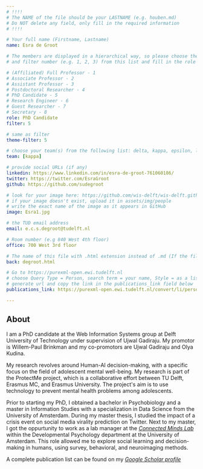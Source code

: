 ```yaml
---
# !!!!
# The NAME of the file should be your LASTNAME (e.g. houben.md)
# Do NOT delete any field, only fill in the required information
# !!!! 

# Your full name (Firstname, Lastname)
name: Esra de Groot

# The members are displayed in a hierarchical way, so please choose the role (e.g. Full Professor, Assistant Professor etc) 
# and filter number (e.g. 1, 2, 3) from this list and fill in the role and filter from below:

# (Affiliated) Full Professor - 1
# Associate Professor - 2
# Assistant Professor - 3
# Postdoctoral Researcher - 4
# PhD Candidate - 5
# Research Engineer - 6 
# Guest Researcher - 7
# Secretary - 8
role: PhD Candidate
filter: 5

# same as filter
theme-filter: 5

# choose your team(s) from the following list: delta, kappa, epsilon, lambda, cel
team: [kappa]

# provide social URLs (if any)
linkedin: https://www.linkedin.com/in/esra-de-groot-761060186/
twitter: https://twitter.com/EsraGroot
github: https://github.com/sudegroot

# look for your image here: https://github.com/wis-delft/wis-delft.github.io/tree/master/assets/img/people 
# if your image doesn't exist, upload it in assets/img/people 
# write the exact name of the image as it appears in GitHub  
image: Esra1.jpg

# the TUD email address
email: e.c.s.degroot@tudelft.nl

# Room number (e.g 840 West 4th floor)
office: 700 West 3rd floor

# The name of this file with .html extension instead of .md (If the filename is ionescu.md, the "back" field will be ionescu.html)
back: degroot.html

# Go to https://purexml-open.ewi.tudelft.nl 
# choose Query Type = Person, search term = your name, Style = as a list
# generate url and copy the link in the publications_link field below
publications_link: https://purexml-open.ewi.tudelft.nl/convert/li/persons/c62e0083-7b4c-4eeb-a39d-0833ba1f8068

---
```


## About

I am a PhD candidate at the Web Information Systems group at Delft University of Technology under supervision of Ujwal Gadiraju. My promotor is Willem-Paul Brinkman and my co-promotors are Ujwal Gadiraju and Olya Kudina.  

My research revolves around Human-AI decision-making, with a specific focus on the field of adolescent mental well-being. My research is part of the ProtectMe project, which is a collaborative effort between TU Delft, Erasmus MC, and Erasmus University. The project's aim is to use technology to prevent mental health problems among adolescents.

Prior to starting my PhD, I obtained a bachelor in Psychobiology and a master in Information Studies with a specialization in Data Science from the University of Amsterdam. During my master thesis, I studied the impact of a crisis event on social media virality prediction on Twitter. Next to my master, I got the oppurtunity to work as a lab manager at the [*Connected Minds Lab*](https://connectedmindslab.net) within the Developmental Psychology department at the University of Amsterdam. This role allowed me to explore social learning and decision-making in humans, using survey, behavioral, and neuroimaging methods.

A complete publication list can be found on my [*Google Scholar profile*](https://scholar.google.com/citations?user=P7CEBdYAAAAJ&hl=nl)
